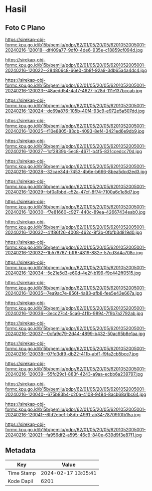 # Hasil

## Foto C Plano

https://sirekap-obj-formc.kpu.go.id/b15b/pemilu/pdpr/62/01/05/20/05/6201052005001-20240216-120018--df409a77-9df0-4de6-935e-c18859cf094d.jpg

https://sirekap-obj-formc.kpu.go.id/b15b/pemilu/pdpr/62/01/05/20/05/6201052005001-20240216-120022--284806c8-66e0-4b8f-92a9-3db65a4a4dc4.jpg

https://sirekap-obj-formc.kpu.go.id/b15b/pemilu/pdpr/62/01/05/20/05/6201052005001-20240216-120023--48aedd54-4af7-4627-b28d-111e137bccab.jpg

https://sirekap-obj-formc.kpu.go.id/b15b/pemilu/pdpr/62/01/05/20/05/6201052005001-20240216-120024--dc69a876-105b-40f4-93c9-e972e5a507dd.jpg

https://sirekap-obj-formc.kpu.go.id/b15b/pemilu/pdpr/62/01/05/20/05/6201052005001-20240216-120025--f10e8805-83db-4093-8ef4-3421ed6e9db9.jpg

https://sirekap-obj-formc.kpu.go.id/b15b/pemilu/pdpr/62/01/05/20/05/6201052005001-20240216-120027--1cf2839b-5ec8-4671-b4f5-831ccedcc70d.jpg

https://sirekap-obj-formc.kpu.go.id/b15b/pemilu/pdpr/62/01/05/20/05/6201052005001-20240216-120028--32cae34d-7453-4b6e-b666-8bea5dcd2ed3.jpg

https://sirekap-obj-formc.kpu.go.id/b15b/pemilu/pdpr/62/01/05/20/05/6201052005001-20240216-120029--bf0a1bbd-c52a-47cf-8f74-7100a6c1e8d7.jpg

https://sirekap-obj-formc.kpu.go.id/b15b/pemilu/pdpr/62/01/05/20/05/6201052005001-20240216-120030--f7e81660-c927-440c-89ea-42667434eab0.jpg

https://sirekap-obj-formc.kpu.go.id/b15b/pemilu/pdpr/62/01/05/20/05/6201052005001-20240216-120032--41f86f26-4008-462c-8f3b-0fbfb3d819d0.jpg

https://sirekap-obj-formc.kpu.go.id/b15b/pemilu/pdpr/62/01/05/20/05/6201052005001-20240216-120032--1b578767-bff6-4819-882e-57cd3d4a708c.jpg

https://sirekap-obj-formc.kpu.go.id/b15b/pemilu/pdpr/62/01/05/20/05/6201052005001-20240216-120034--5c21e5d3-e60d-4e2f-b199-f9c442ff0515.jpg

https://sirekap-obj-formc.kpu.go.id/b15b/pemilu/pdpr/62/01/05/20/05/6201052005001-20240216-120035--7ea9ac7e-856f-4a83-afb8-fee5e43e667a.jpg

https://sirekap-obj-formc.kpu.go.id/b15b/pemilu/pdpr/62/01/05/20/05/6201052005001-20240216-120036--3ecc27c4-5ca6-4f1b-9894-7f9b7a2792ab.jpg

https://sirekap-obj-formc.kpu.go.id/b15b/pemilu/pdpr/62/01/05/20/05/6201052005001-20240216-120037--0cfa9d79-2d44-4899-b432-50ac95b8e1aa.jpg

https://sirekap-obj-formc.kpu.go.id/b15b/pemilu/pdpr/62/01/05/20/05/6201052005001-20240216-120038--07fd3df9-db22-411b-abf1-f9fa2cb5bce7.jpg

https://sirekap-obj-formc.kpu.go.id/b15b/pemilu/pdpr/62/01/05/20/05/6201052005001-20240216-120039--55fd29c1-883f-4243-a9aa-ecbb6a239797.jpg

https://sirekap-obj-formc.kpu.go.id/b15b/pemilu/pdpr/62/01/05/20/05/6201052005001-20240216-120040--675b83b4-c20a-4108-9494-8acb68a1bc64.jpg

https://sirekap-obj-formc.kpu.go.id/b15b/pemilu/pdpr/62/01/05/20/05/6201052005001-20240216-120041--6fd2ebe1-b8db-4991-ab34-78709f0fb15a.jpg

https://sirekap-obj-formc.kpu.go.id/b15b/pemilu/pdpr/62/01/05/20/05/6201052005001-20240216-120021--fa956df2-a595-46c9-840e-639d9f3e87f1.jpg


## Metadata

| Key        | Value               |
| ---------- | ------------------- |
| Time Stamp | 2024-02-17 13:05:41 |
| Kode Dapil | 6201                |



